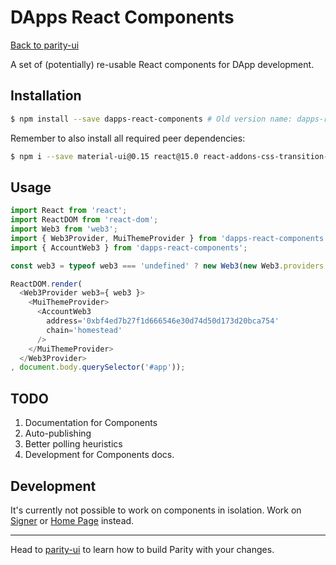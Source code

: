 # DApps React Components

[Back to parity-ui](../README.md)

A set of (potentially) re-usable React components for DApp development.

## Installation

```bash
$ npm install --save dapps-react-components # Old version name: dapps-react-ui
```

Remember to also install all required peer dependencies:

```bash
$ npm i --save material-ui@0.15 react@15.0 react-addons-css-transition-group@15.1 react-tap-event-plugin@1.0 react-tooltip@2.0
```

## Usage

```javascript
import React from 'react';
import ReactDOM from 'react-dom';
import Web3 from 'web3';
import { Web3Provider, MuiThemeProvider } from 'dapps-react-components';
import { AccountWeb3 } from 'dapps-react-components';

const web3 = typeof web3 === 'undefined' ? new Web3(new Web3.providers.HttpProvider()) : web3;

ReactDOM.render(
  <Web3Provider web3={ web3 }>
    <MuiThemeProvider>
      <AccountWeb3
        address='0xbf4ed7b27f1d666546e30d74d50d173d20bca754'
        chain='homestead'
      />
    </MuiThemeProvider>
  </Web3Provider>
, document.body.querySelector('#app'));

```

## TODO

1. Documentation for Components
1. Auto-publishing
1. Better polling heuristics
1. Development for Components docs.


## Development

It's currently not possible to work on components in isolation. Work on [Signer](../signer/README.md) or [Home Page](../home/README.md) instead.

---

Head to [parity-ui](../README.md) to learn how to build Parity with your changes.


